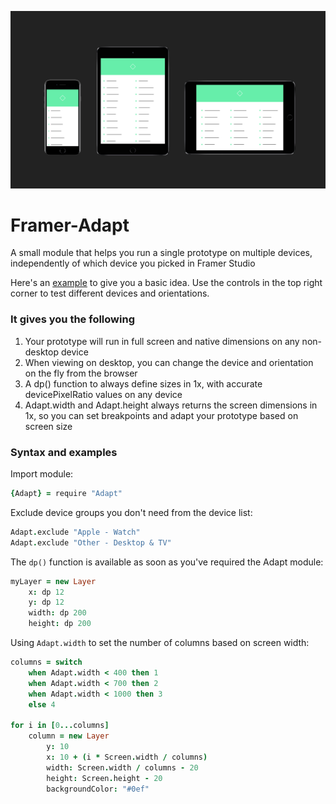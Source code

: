 ![Framer Adapt](adapt-illustration.png)
# Framer-Adapt
A small module that helps you run a single prototype on multiple devices, independently of which device you picked in Framer Studio

Here's an [example](https://framer.cloud/jAjMg) to give you a basic idea. Use the controls in the top right corner to test different devices and orientations.

### It gives you the following
1. Your prototype will run in full screen and native dimensions on any non-desktop device
2. When viewing on desktop, you can change the device and orientation on the fly from the browser
3. A dp() function to always define sizes in 1x, with accurate devicePixelRatio values on any device
4. Adapt.width and Adapt.height always returns the screen dimensions in 1x, so you can set breakpoints and adapt your prototype based on screen size

### Syntax and examples

Import module:

```coffeescript
{Adapt} = require "Adapt"
```

Exclude device groups you don't need from the device list:

```coffeescript
Adapt.exclude "Apple - Watch"
Adapt.exclude "Other - Desktop & TV"
```

The `dp()` function is available as soon as you've required the Adapt module:

```coffeescript
myLayer = new Layer
	x: dp 12
	y: dp 12
	width: dp 200
	height: dp 200
```

Using `Adapt.width` to set the number of columns based on screen width:

```coffeescript
columns = switch
	when Adapt.width < 400 then 1
	when Adapt.width < 700 then 2
	when Adapt.width < 1000 then 3
	else 4

for i in [0...columns]
	column = new Layer
		y: 10
		x: 10 + (i * Screen.width / columns)
		width: Screen.width / columns - 20
		height: Screen.height - 20
		backgroundColor: "#0ef"
```